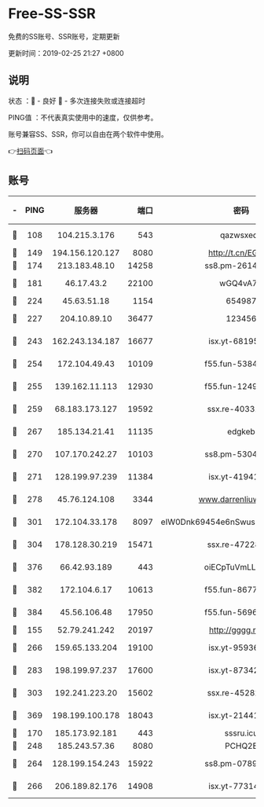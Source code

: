 # Free-SS-SSR

免费的SS账号、SSR账号，定期更新

更新时间：2019-02-25 21:27 +0800

## 说明

状态     ：🙂 - 良好 🙁 - 多次连接失败或连接超时

PING值   ：不代表真实使用中的速度，仅供参考。

账号兼容SS、SSR，你可以自由在两个软件中使用。

👉[扫码页面](https://liesauer.github.io/free-ss-ssr.github.io/)👈

## 账号

|-|PING|服务器|端口|密码|加密方式|区域|
|:----:|:----:|:-----:|-----:|:----:|:----:|:----:|
|🙂|108|104.215.3.176|543|qazwsxedc|aes-256-gcm|JP|
|🙂|149|194.156.120.127|8080|http://t.cn/EGJIyrl|rc4-md5|RU|
|🙂|174|213.183.48.10|14258|ss8.pm-26148872|rc4-md5|RU|
|🙂|181|46.17.43.2|22100|wGQ4vA7D|aes-256-gcm|RU|
|🙂|224|45.63.51.18|1154|654987|chacha20|US|
|🙂|227|204.10.89.10|36477|123456|aes-256-cfb|US|
|🙂|243|162.243.134.187|16677|isx.yt-68195372|aes-256-cfb|US|
|🙂|254|172.104.49.43|10109|f55.fun-53847756|aes-256-cfb|SG|
|🙂|255|139.162.11.113|12930|f55.fun-12490271|aes-256-cfb|SG|
|🙂|259|68.183.173.127|19592|ssx.re-40331620|aes-256-cfb|US|
|🙂|267|185.134.21.41|11135|edgkeb|aes-256-cfb|GB|
|🙂|270|107.170.242.27|10103|ss8.pm-53046125|aes-256-cfb|US|
|🙂|271|128.199.97.239|11384|isx.yt-41941480|aes-256-cfb|SG|
|🙂|278|45.76.124.108|3344|www.darrenliuwei.com|aes-256-cfb|AU|
|🙂|301|172.104.33.178|8097|eIW0Dnk69454e6nSwuspv9DmS201tQ0D|aes-256-cfb|SG|
|🙂|304|178.128.30.219|15471|ssx.re-47228758|aes-256-cfb|SG|
|🙂|376|66.42.93.189|443|oiECpTuVmLLxk4Ts|aes-256-cfb|US|
|🙂|382|172.104.6.17|10613|f55.fun-86773289|aes-256-cfb|US|
|🙂|384|45.56.106.48|17950|f55.fun-56968028|aes-256-cfb|US|
|🙂|155|52.79.241.242|20197|http://gggg.rocks|chacha20|KR|
|🙂|266|159.65.133.204|19100|isx.yt-95936060|aes-256-cfb|SG|
|🙂|283|198.199.97.237|17600|isx.yt-87342097|aes-256-cfb|US|
|🙂|303|192.241.223.20|15602|ssx.re-45282042|aes-256-cfb|US|
|🙂|369|198.199.100.178|18043|isx.yt-21441189|aes-256-cfb|US|
|🙁|170|185.173.92.181|443|sssru.icu|rc4-md5|RU|
|🙁|248|185.243.57.36|8080|PCHQ2E|rc4-md5|US|
|🙁|264|128.199.154.243|15922|ss8.pm-07891241|aes-256-cfb|SG|
|🙁|266|206.189.82.176|14908|isx.yt-77314449|aes-256-cfb|SG|
